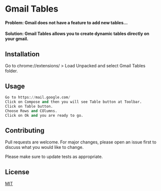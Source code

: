 # Gmail Tables

#### Problem: Gmail does not have a feature to add new tables...
#### Solution: Gmail Tables allows you to create dynamic tables directly on your gmail.

## Installation

Go to chrome://extensions/ > Load Unpacked and select Gmail Tables folder.

## Usage

```python
Go to https://mail.google.com/
Click on Compose and then you will see Table button at Toolbar.
Click on Table button.
Choose Rows and COlumns.
Click on Ok and you are ready to go.
```

## Contributing
Pull requests are welcome. For major changes, please open an issue first to discuss what you would like to change.

Please make sure to update tests as appropriate.

## License
[MIT](https://choosealicense.com/licenses/mit/)